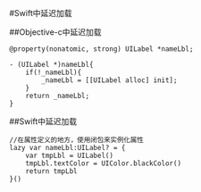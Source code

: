 #Swift中延迟加载

##Objective-c中延迟加载
```obj-c
@property(nonatomic, strong) UILabel *nameLbl;
	
- (UILabel *)nameLbl{
	if(!_nameLbl){
		_nameLbl = [[UILabel alloc] init];
	}
	return _nameLbl;
}	
```


##Swift中延迟加载

```obj-c
//在属性定义的地方，使用闭包来实例化属性
lazy var nameLbl:UILabel? = {
	var tmpLbl = UILabel()
	tmpLbl.textColor = UIColor.blackColor()
	return tmpLbl
}()
```
	
	
